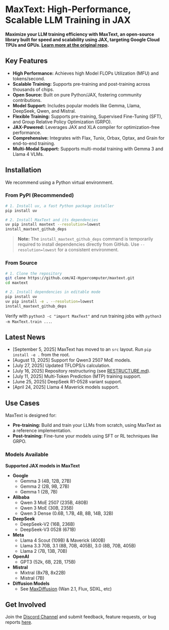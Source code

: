 # MaxText: High-Performance, Scalable LLM Training in JAX

**Maximize your LLM training efficiency with MaxText, an open-source library built for speed and scalability using JAX, targeting Google Cloud TPUs and GPUs.  [Learn more at the original repo](https://github.com/AI-Hypercomputer/maxtext).**

## Key Features

*   **High Performance:** Achieves high Model FLOPs Utilization (MFU) and tokens/second.
*   **Scalable Training:** Supports pre-training and post-training across thousands of chips.
*   **Open Source:** Built on pure Python/JAX, fostering community contributions.
*   **Model Support:** Includes popular models like Gemma, Llama, DeepSeek, Qwen, and Mistral.
*   **Flexible Training:** Supports pre-training, Supervised Fine-Tuning (SFT), and Group Relative Policy Optimization (GRPO).
*   **JAX-Powered:** Leverages JAX and XLA compiler for optimization-free performance.
*   **Comprehensive:** Integrates with Flax, Tunix, Orbax, Optax, and Grain for end-to-end training.
*   **Multi-Modal Support:** Supports multi-modal training with Gemma 3 and Llama 4 VLMs.

## Installation

We recommend using a Python virtual environment.

### From PyPI (Recommended)

```bash
# 1. Install uv, a fast Python package installer
pip install uv

# 2. Install MaxText and its dependencies
uv pip install maxtext --resolution=lowest
install_maxtext_github_deps
```

> **Note:** The `install_maxtext_github_deps` command is temporarily required to install dependencies directly from GitHub. Use `--resolution=lowest` for a consistent environment.

### From Source

```bash
# 1. Clone the repository
git clone https://github.com/AI-Hypercomputer/maxtext.git
cd maxtext

# 2. Install dependencies in editable mode
pip install uv
uv pip install -e . --resolution=lowest
install_maxtext_github_deps
```

Verify with `python3 -c "import MaxText"` and run training jobs with `python3 -m MaxText.train ...`.

## Latest News

*   \[September 5, 2025] MaxText has moved to an `src` layout. Run `pip install -e .` from the root.
*   \[August 13, 2025] Support for Qwen3 2507 MoE models.
*   \[July 27, 2025] Updated TFLOPS/s calculation.
*   \[July 16, 2025] Repository restructuring (see [RESTRUCTURE.md](RESTRUCTURE.md)).
*   \[July 11, 2025] Multi-Token Prediction (MTP) training support.
*   \[June 25, 2025] DeepSeek R1-0528 variant support.
*   \[April 24, 2025] Llama 4 Maverick models support.

## Use Cases

MaxText is designed for:

*   **Pre-training:** Build and train your LLMs from scratch, using MaxText as a reference implementation.
*   **Post-training:** Fine-tune your models using SFT or RL techniques like GRPO.

### Models Available

**Supported JAX models in MaxText**

*   **Google**  
    *   Gemma 3 (4B, 12B, 27B)  
    *   Gemma 2 (2B, 9B, 27B)  
    *   Gemma 1 (2B, 7B)
*   **Alibaba**  
    *   Qwen 3 MoE 2507 (235B, 480B)  
    *   Qwen 3 MoE (30B, 235B)  
    *   Qwen 3 Dense (0.6B, 1.7B, 4B, 8B, 14B, 32B)
*   **DeepSeek**  
    *   DeepSeek-V2 (16B, 236B)  
    *   DeepSeek-V3 0528 (671B)
*   **Meta**  
    *   Llama 4 Scout (109B) & Maverick (400B)  
    *   Llama 3.3 70B, 3.1 (8B, 70B, 405B), 3.0 (8B, 70B, 405B)  
    *   Llama 2 (7B, 13B, 70B)
*   **OpenAI**  
    *   GPT3 (52k, 6B, 22B, 175B)
*   **Mistral**  
    *   Mixtral (8x7B, 8x22B)  
    *   Mistral (7B)
*   **Diffusion Models**  
    *   See [MaxDiffusion](https://github.com/AI-Hypercomputer/maxdiffusion) (Wan 2.1, Flux, SDXL, etc)

## Get Involved

Join the [Discord Channel](https://discord.com/invite/2H9PhvTcDU) and submit feedback, feature requests, or bug reports [here](https://github.com/AI-Hypercomputer/maxtext/issues/new/choose).